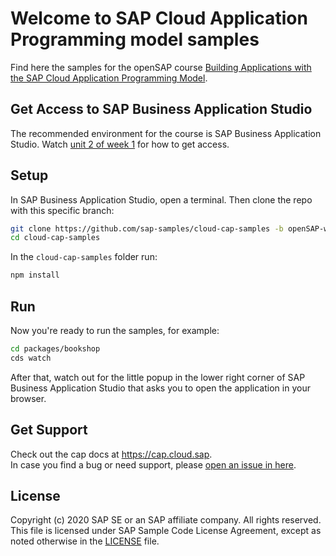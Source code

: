 # Welcome to SAP Cloud Application Programming model samples

Find here the samples for the openSAP course [Building Applications with the SAP Cloud Application Programming Model](https://open.sap.com/courses/cp7).

## Get Access to SAP Business Application Studio
The recommended environment for the course is SAP Business Application Studio.  Watch [unit 2 of week 1](https://open.sap.com/courses/cp7/items/51pzQUzbXHr2kdbOmVs6jI) for how to get access.

## Setup

In SAP Business Application Studio, open a terminal.
Then clone the repo with this specific branch:

```sh
git clone https://github.com/sap-samples/cloud-cap-samples -b openSAP-week4-unit3-final
cd cloud-cap-samples
```

In the `cloud-cap-samples` folder run:
```sh
npm install
```

## Run

Now you're ready to run the samples, for example:
```sh
cd packages/bookshop
cds watch
```

After that, watch out for the little popup in the lower right corner of SAP Business Application Studio that asks you to open the application in your browser.


## Get Support

Check out the cap docs at https://cap.cloud.sap. <br>
In case you find a bug or need support, please [open an issue in here](https://github.com/SAP-samples/cloud-cap-samples/issues/new).


## License

Copyright (c) 2020 SAP SE or an SAP affiliate company. All rights reserved. This file is licensed under SAP Sample Code License Agreement, except as noted otherwise in the [LICENSE](/LICENSE) file.
